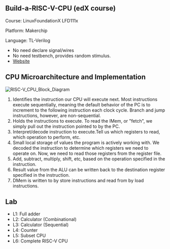 ## Build-a-RISC-V-CPU (edX course)

Course: LinuxFoundationX LFD111x

Platform: Makerchip

Language: TL-Verilog


* No need declare signal/wires 
* No need testbench, provides random stimulus.
* [Website](https://www.redwoodeda.com/tl-verilog)

## CPU Microarchitecture and Implementation 

![RISC-V_CPU_Block_Diagram](https://user-images.githubusercontent.com/88729576/129226502-81671689-c7d8-4723-b83c-0d9771b428a6.png)

1. Identifies the instruction our CPU will execute next. Most instructions execute sequentially, meaning the default behavior of the PC is to increment to the following instruction each clock cycle. Branch and jump instructions, however, are non-sequential.
2. Holds the instructions to execute. To read the IMem, or "fetch", we simply pull out the instruction pointed to by the PC.
3. Interpret/decode instruction to execute.Tell us which registers to read, which operation to perform, etc.
4. Small local storage of values the program is actively working with. We decoded the instruction to determine which registers we need to operate on. Now, we need to read those registers from the register file.
5. Add, subtract, multiply, shift, etc, based on the operation specified in the instruction.
6. Result value from the ALU can be written back to the destination register specified in the instruction.
7. DMem is written to by store instructions and read from by load instructions.


## Lab

* L1: Full adder
* L2: Calculator (Combinational)
* L3: Calculator (Sequential)
* L4: Counter
* L5: Subset CPU
* L6: Complete RISC-V CPU


